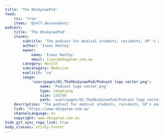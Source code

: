 ```yaml
---
title: 'The ObsGynaePod'
feed:
    rss: 'true'
    items: '@self.descendants'
podcast:
    title: 'The ObsGynaePod'
    itunes:
        subtitle: 'The podcast for medical students, residents, GP''s and anyone with an interest in obstetrics and gynaecology.'
        author: 'Isaac Hanley'
        owner:
            name: 'Isaac Hanley'
            email: isaac@obsgynae.com.au
        category: Health
        subcategory: Medicine
        explicit: 'no'
        image:
            'user/pages/02.TheObsGynaePod/Podcast logo vector.png':
                name: 'Podcast logo vector.png'
                type: image/png
                size: 126390
                path: 'user/pages/02.TheObsGynaePod/Podcast logo vector.png'
    description: "The podcast for medical students, residents, GP's and anyone with an interest in obstetrics and gynaecology. \r\nIn each episode we discuss a topic in women's health with an expert in the field."
    link: 'https://www.obsgynae.com.au'
    channelLanguage: en
    copyright: www.obsgynae.com.au
hide_git_sync_repo_link: true
body_classes: sticky-footer
---
```


